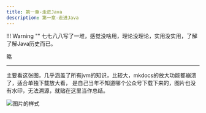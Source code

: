 ```yaml
---
title: 第一章-走进Java
description: 第一章-走进Java
---
```


!!! Warning ""
    七七八八写了一堆，感觉没啥用，理论没理论，实用没实用，了解了解Java历史而已。

略

-----

主要看这张图，几乎涵盖了所有jvm的知识，比较大，mkdocs的放大功能都崩溃了，适合单独下载放大看，
是自己当年不知道哪个公众号下载下来的，图片也没有水印，无法溯源，就贴在这里当作总结。

![图片的样式](./img/JVM_All.jpg)